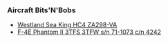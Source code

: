 ### Aircraft Bits'N'Bobs

- [Westland Sea King HC4 ZA298-VA](https://github.com/valeriupredoi/Aircraft_BitsNBobs/blob/main/Westland_Sea_King_HC4_ZA298-VA/ZA298-VA_Falklands.md)
- [F-4E Phantom II 3TFS 3TFW s/n 71-1073 c/n 4242](https://github.com/valeriupredoi/Aircraft_BitsNBobs/blob/main/F-4E_PhantomII_3TFS-3TFW_71-1073/71-1073.md)
